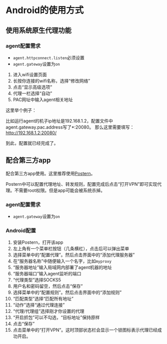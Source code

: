 # Android的使用方式

## 使用系统原生代理功能

### agent配置需求

* `agent.httpconnect.listen`必须设置
* `agent.gateway`设置为`on`

1. 进入wifi设置页面
2. 长按你连接的wifi名称，选择“修改网络”
3. 点击“显示高级选项”
4. 代理一栏选择“自动”
5. PAC网址中输入agent相关地址

这里举个例子：

比如运行agent的机子ip地址是192.168.1.2，配置文件中agent.gateway.pac.address写了\*:20080。
那么这里需要填写：http://192.168.1.2:20080/

到此，配置就已经完成了。

## 配合第三方app

配合第三方app使用。这里推荐使用[Postern](https://play.google.com/store/apps/details?id=com.tunnelworkshop.postern)。

Postern中可以配置代理地址、转发规则，配置完成后点击“打开VPN”即可实现代理。不需要root权限。但是app可能会被系统杀掉。

### agent配置需求

* `agent.gateway`设置为`on`

### Android配置

1. 安装Postern，打开该app
2. 左上角有一个菜单栏按钮（几条横杠），点击后可以弹出菜单
3. 选择菜单中的“配置代理”。然后点击界面中的“添加代理服务器”
4. 在“服务器名称”中随便输入一个名字，比如`myproxy`
5. “服务器地址”输入局域网内部署了agent机器的地址
6. “服务器端口”输入agent监听的端口
7. “代理类型”选择SOCKS5
8. 用户名和密码留空，然后点击“保存”
9. 选择菜单中的“配置规则”。然后点击界面中的“添加规则”
10. “匹配类型”选择“匹配所有地址”
11. “动作”选择“通过代理连接”
12. “代理/代理组”选择刚才你设置的代理
13. “开启抓包”可以不勾选，“目标地址”保持原样
14. 点击“保存”
15. 点击菜单中的“打开VPN”。这时顶部状态栏会显示一个锁图标表示代理已经成功开启。
